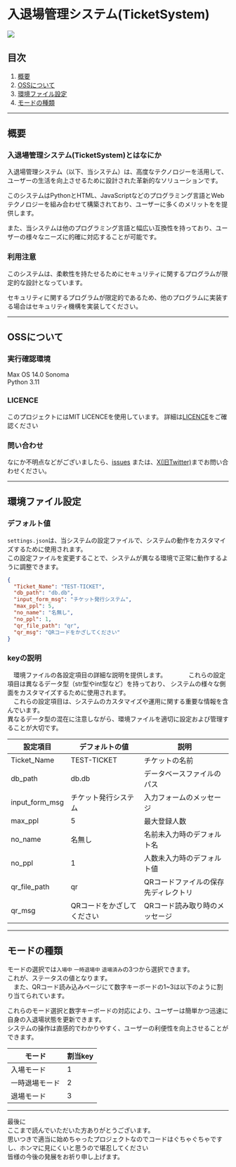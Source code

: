 # 入退場管理システム(TicketSystem)
<img src="https://repository-images.githubusercontent.com/702109092/f2e6a396-99cc-4876-8fc1-7b09271af81f">  

## 目次

1. [概要](#概要)
2. [OSSについて](#OSSについて)
3. [環境ファイル設定](#環境ファイル設定)
4. [モードの種類](#モードの種類)
---

## 概要

### 入退場管理システム(TicketSystem)とはなにか

入退場管理システム（以下、当システム）は、高度なテクノロジーを活用して、ユーザーの生活を向上させるために設計された革新的なソリューションです。

このシステムはPythonとHTML、JavaScriptなどのプログラミング言語とWebテクノロジーを組み合わせて構築されており、ユーザーに多くのメリットをを提供します。

また、当システムは他のプログラミング言語と幅広い互換性を持っており、ユーザーの様々なニーズに的確に対応することが可能です。

### 利用注意

このシステムは、柔軟性を持たせるためにセキュリティに関するプログラムが限定的な設計となっています。

セキュリティに関するプログラムが限定的であるため、他のプログラムに実装する場合はセキュリティ機構を実装してください。

---

## OSSについて
### 実行確認環境
Max OS 14.0 Sonoma  
Python 3.11
### LICENCE
このプロジェクトにはMIT LICENCEを使用しています。
詳細は[LICENCE](https://github.com/MT472562/TicketSystem/blob/main/LICENSE)をご確認ください
### 問い合わせ
なにか不明点などがございましたら、[issues](https://github.com/MT472562/TicketSystem/issues)
または、[X(旧Twitter)](https://twitter.com/magirawashili)までお問い合わせください。  


---

## 環境ファイル設定

### デフォルト値

`settings.json`は、当システムの設定ファイルで、システムの動作をカスタマイズするために使用されます。  
この設定ファイルを変更することで、システムが異なる環境で正常に動作するように調整できます。

```json
{
  "Ticket_Name": "TEST-TICKET",
  "db_path": "db.db",
  "input_form_msg": "チケット発行システム",
  "max_ppl": 5,
  "no_name": "名無し",
  "no_ppl": 1,
  "qr_file_path": "qr",
  "qr_msg": "QRコードをかざしてください"
}
```

### keyの説明

　環境ファイルの各設定項目の詳細な説明を提供します。 　　
　これらの設定項目は異なるデータ型（str型やint型など）を持っており、
システムの様々な側面をカスタマイズするために使用されます。  
　これらの設定項目は、システムのカスタマイズや運用に関する重要な情報を含んでいます。  
異なるデータ型の混在に注意しながら、環境ファイルを適切に設定および管理することが大切です。

| 設定項目           | デフォルトの値        | 説明                  |
|----------------|----------------|---------------------|
| Ticket_Name    | TEST-TICKET    | チケットの名前             |
| db_path        | db.db          | データベースファイルのパス       |
| input_form_msg | チケット発行システム     | 入力フォームのメッセージ        |
| max_ppl        | 5              | 最大登録人数              |
| no_name        | 名無し            | 名前未入力時のデフォルト名       |
| no_ppl         | 1              | 人数未入力時のデフォルト値       |
| qr_file_path   | qr             | QRコードファイルの保存先ディレクトリ |
| qr_msg         | QRコードをかざしてください | QRコード読み取り時のメッセージ    |

---

## モードの種類

モードの選択では`入場中` `一時退場中` `退場済み`の3つから選択できます。  
これが、ステータスの値となります。  
　また、QRコード読み込みページにて数字キーボードの1~3は以下のように割り当てられています。  

これらのモード選択と数字キーボードの対応により、ユーザーは簡単かつ迅速に自身の入退場状態を更新できます。  
システムの操作は直感的でわかりやすく、ユーザーの利便性を向上させることができます。

| モード     | 割当key |
|---------|-------|
| 入場モード   | 1     |
| 一時退場モード | 2     |
| 退場モード   | 3     |

---

最後に  
ここまで読んでいただいた方ありがとうございます。  
思いつきで適当に始めちゃったプロジェクトなのでコードはぐちゃぐちゃですし、ホンマに見にくいと思うので堪忍してください  
皆様の今後の発展をお祈り申し上げます。




